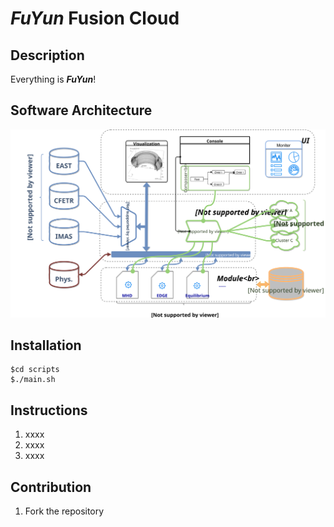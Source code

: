 # ___FuYun___ Fusion Cloud

## Description

Everything is ___FuYun___!

## Software Architecture

![Software architectur](./docs/figures/FuYunSystem.svg "FuYun")

## Installation

    $cd scripts
    $./main.sh

## Instructions

1. xxxx
2. xxxx
3. xxxx

## Contribution

1. Fork the repository
 
